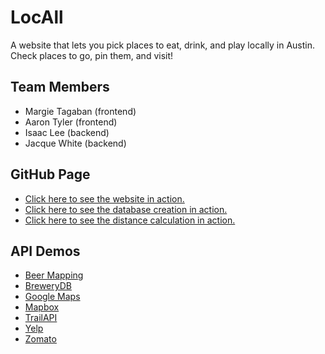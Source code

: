 # LocAll
A website that lets you pick places to eat, drink, and play locally in Austin. Check places to go, pin them, and visit!

## Team Members
- Margie Tagaban (frontend)
- Aaron Tyler (frontend)
- Isaac Lee (backend)
- Jacque White (backend)

## GitHub Page
- [Click here to see the website in action.](https://ijlee2.github.io/LocAll/)
- [Click here to see the database creation in action.](https://ijlee2.github.io/LocAll/api_demos/index.html)
- [Click here to see the distance calculation in action.](https://ijlee2.github.io/LocAll/api_demos/calculate_distances.html)

## API Demos
- [Beer Mapping](https://ijlee2.github.io/LocAll/api_demos/beer_mapping.html)
- [BreweryDB](https://ijlee2.github.io/LocAll/api_demos/brewerydb.html)
- [Google Maps](https://ijlee2.github.io/LocAll/api_demos/google_maps.html)
- [Mapbox](https://ijlee2.github.io/LocAll/api_demos/mapbox.html)
- [TrailAPI](https://ijlee2.github.io/LocAll/api_demos/trail_api.html)
- [Yelp](https://ijlee2.github.io/LocAll/api_demos/yelp.html)
- [Zomato](https://ijlee2.github.io/LocAll/api_demos/zomato.html)
